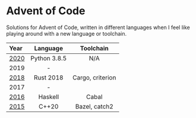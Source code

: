 # Advent of Code #

Solutions for Advent of Code, written in different languages when I feel like playing around with a new language or toolchain.

| Year            | Language     | Toolchain        |
| :-------------  | :----------: | :--------------: |
| [2020](./2020)  | Python 3.8.5 | N/A              |
| 2019            | -            |                  |
| [2018](./2018)  | Rust 2018    | Cargo, criterion |
| 2017            | -            |                  |
| [2016](./2016)  | Haskell      | Cabal            |
| [2015](./2015)  | C++20        | Bazel, catch2    |
